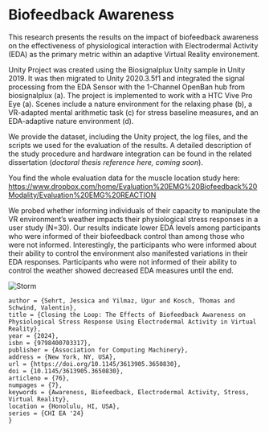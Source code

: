 # Biofeedback Awareness

This research presents the results on the impact of biofeedback awareness on the effectiveness of physiological interaction with Electrodermal Activity (EDA) as the primary metric within an adaptive Virtual Reality environement.

Unity Project was created using the Biosignalplux Unity sample in Unity 2019. It was then migrated to Unity 2020.3.5f1 and integrated the signal processing from the EDA Sensor with the 1-Channel OpenBan hub from biosignalplux (a).
The project is implemented to work with a HTC Vive Pro Eye (a). Scenes include a nature environment for the relaxing phase (b), a VR-adapted mental arithmetic task (c) for stress baseline measures, and an EDA-adaptive nature environment (d).

We provide the dataset, including the Unity project, the log files, and the scripts we used for the evaluation of the results. 
A detailed description of the study procedure and hardware integration can be found in the related dissertation (*doctoral thesis reference here, coming soon*).

You find the whole evaluation data for the muscle location study here: https://www.dropbox.com/home/Evaluation%20EMG%20Biofeedback%20Modality/Evaluation%20EMG%20REACTION 

We probed whether informing individuals of their capacity to manipulate the VR environment’s weather impacts their physiological stress responses  in a user study (N=30). Our results indicate lower EDA levels among participants who were informed of their biofeedback control than among those who were not informed. Interestingly, the participants who were informed about their ability to control the environment also manifested variations in their EDA responses. Participants who were not informed of their ability to control the weather showed decreased EDA measures until the end.

![Storm](https://github.com/user-attachments/assets/7e5f4a55-871a-4fb1-bd44-e6de122119d2)

```@inproceedings{10.1145/3613905.3650830,
author = {Sehrt, Jessica and Yilmaz, Ugur and Kosch, Thomas and Schwind, Valentin},
title = {Closing the Loop: The Effects of Biofeedback Awareness on Physiological Stress Response Using Electrodermal Activity in Virtual Reality},
year = {2024},
isbn = {9798400703317},
publisher = {Association for Computing Machinery},
address = {New York, NY, USA},
url = {https://doi.org/10.1145/3613905.3650830},
doi = {10.1145/3613905.3650830},
articleno = {76},
numpages = {7},
keywords = {Awareness, Biofeedback, Electrodermal Activity, Stress, Virtual Reality},
location = {Honolulu, HI, USA},
series = {CHI EA '24}
}
